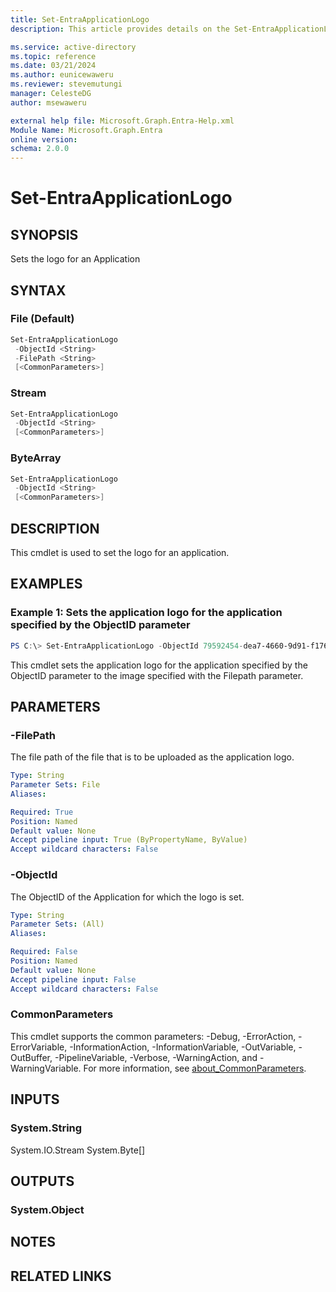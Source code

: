 ```yaml
---
title: Set-EntraApplicationLogo
description: This article provides details on the Set-EntraApplicationLogo command.

ms.service: active-directory
ms.topic: reference
ms.date: 03/21/2024
ms.author: eunicewaweru
ms.reviewer: stevemutungi
manager: CelesteDG
author: msewaweru

external help file: Microsoft.Graph.Entra-Help.xml
Module Name: Microsoft.Graph.Entra
online version:
schema: 2.0.0
---
```


# Set-EntraApplicationLogo

## SYNOPSIS
Sets the logo for an Application

## SYNTAX

### File (Default)
```powershell
Set-EntraApplicationLogo 
 -ObjectId <String> 
 -FilePath <String> 
 [<CommonParameters>]
```

### Stream
```powershell
Set-EntraApplicationLogo 
 -ObjectId <String> 
 [<CommonParameters>]
```

### ByteArray
```powershell
Set-EntraApplicationLogo 
 -ObjectId <String> 
 [<CommonParameters>]
```

## DESCRIPTION
This cmdlet is used to set the logo for an application.

## EXAMPLES

### Example 1: Sets the application logo for the application specified by the ObjectID parameter

```powershell
PS C:\> Set-EntraApplicationLogo -ObjectId 79592454-dea7-4660-9d91-f1768e5055ac -FilePath D:\applogo.jpg
```

This cmdlet sets the application logo for the application specified by the ObjectID parameter to the image specified with the Filepath parameter.

## PARAMETERS

### -FilePath
The file path of the file that is to be uploaded as the application logo.

```yaml
Type: String
Parameter Sets: File
Aliases:

Required: True
Position: Named
Default value: None
Accept pipeline input: True (ByPropertyName, ByValue)
Accept wildcard characters: False
```
### -ObjectId
The ObjectID of the Application for which the logo is set.

```yaml
Type: String
Parameter Sets: (All)
Aliases:

Required: False
Position: Named
Default value: None
Accept pipeline input: False
Accept wildcard characters: False
```

### CommonParameters
This cmdlet supports the common parameters: -Debug, -ErrorAction, -ErrorVariable, -InformationAction, -InformationVariable, -OutVariable, -OutBuffer, -PipelineVariable, -Verbose, -WarningAction, and -WarningVariable. For more information, see [about_CommonParameters](https://go.microsoft.com/fwlink/?LinkID=113216).

## INPUTS

### System.String
System.IO.Stream System.Byte\[\]

## OUTPUTS

### System.Object
## NOTES

## RELATED LINKS
